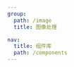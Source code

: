 ```yaml
---
group:
  path: /image
  title: 图像处理

nav:
  title: 组件库
  path: /components
---
```


<code src="./demo.tsx"></code>
